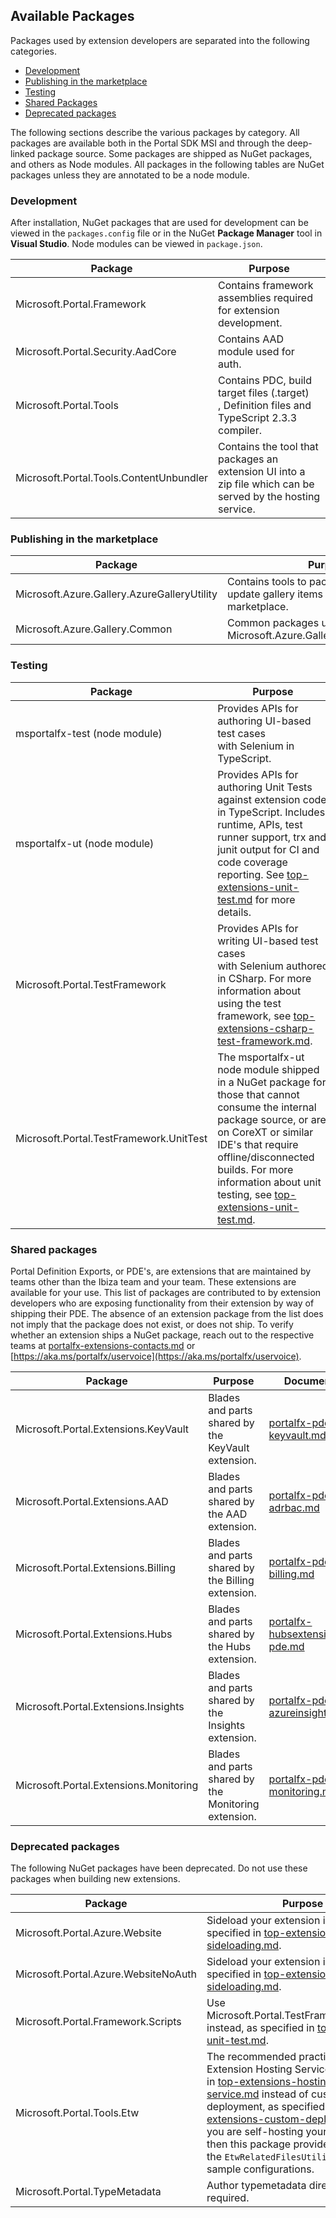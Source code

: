 
<a name="available-packages"></a>
## Available Packages

Packages used by extension developers are separated into the following categories.

* [Development](#development)
* [Publishing in the marketplace](#publishing-in-the-marketplace)
* [Testing](#testing)
* [Shared Packages](#shared-packages)
* [Deprecated packages](#deprecated-packages)

The following sections describe the various packages by category. All packages are available both in the Portal SDK MSI and through the deep-linked package source. Some packages are shipped as NuGet packages, and others as Node modules.  All packages in the following tables are NuGet packages unless they are annotated to be a node module.

<a name="available-packages-development"></a>
### Development

After installation, NuGet packages that are used for development can be viewed in the `packages.config` file or in the NuGet **Package Manager** tool in **Visual Studio**.  Node modules can be viewed  in `package.json`.

| Package | Purpose |
| ------- | ------- |
| Microsoft.Portal.Framework | 	Contains framework assemblies required for extension development. | 
| Microsoft.Portal.Security.AadCore	| Contains AAD module used for auth. | 
| Microsoft.Portal.Tools | 	Contains PDC, build target files (.target) , Definition files and TypeScript 2.3.3 compiler. | 
| Microsoft.Portal.Tools.ContentUnbundler | Contains the tool that packages an extension UI into a zip file which can be served by the hosting service. | 

<a name="available-packages-publishing-in-the-marketplace"></a>
### Publishing in the marketplace

| Package | Purpose |
| ------- | ------- |
| Microsoft.Azure.Gallery.AzureGalleryUtility	| Contains tools to package, upload and update gallery items in the Azure Portal marketplace.| 
| Microsoft.Azure.Gallery.Common | 	Common packages used by Microsoft.Azure.Gallery.AzureGalleryUtility| 

<a name="available-packages-testing"></a>
### Testing

| Package | Purpose |
| ------- | ------- |
| msportalfx-test (node module) | Provides APIs for authoring UI-based test cases with Selenium in TypeScript. | 
| msportalfx-ut (node module)	| Provides APIs for authoring Unit Tests against extension code in TypeScript. Includes runtime, APIs, test runner support, trx and junit output for CI and code coverage reporting. See [top-extensions-unit-test.md](top-extensions-unit-test.md) for more details. | 
| Microsoft.Portal.TestFramework | 	Provides APIs for writing UI-based test cases with Selenium authored in CSharp. For more information about using the test framework, see [top-extensions-csharp-test-framework.md](top-extensions-csharp-test-framework.md). | 
| Microsoft.Portal.TestFramework.UnitTest | The msportalfx-ut node module shipped in a NuGet package for those that cannot consume the internal package source, or are on CoreXT or similar IDE's that require offline/disconnected builds. 	For more information about unit testing, see [top-extensions-unit-test.md](top-extensions-unit-test.md). |

<a name="available-packages-shared-packages"></a>
### Shared packages

Portal Definition Exports, or PDE's, are extensions that are maintained by teams other than the Ibiza team and your team. These extensions are available for your use. This list of packages are contributed to by extension developers who are exposing functionality from their extension by way of shipping their PDE. The absence of an extension package from the list does not imply that the package does not exist, or does not ship. To verify whether an extension ships a NuGet package, reach out to the respective teams at [portalfx-extensions-contacts.md](portalfx-extensions-contacts.md) or [https://aka.ms/portalfx/uservoice](https://aka.ms/portalfx/uservoice).

| Package | Purpose | Document |
| ------- | ------- | -------- |
| Microsoft.Portal.Extensions.KeyVault | Blades and parts shared by the KeyVault extension. | [portalfx-pde-keyvault.md](portalfx-pde-keyvault.md) | 
| Microsoft.Portal.Extensions.AAD | Blades and parts shared by the AAD extension. | [portalfx-pde-adrbac.md](portalfx-pde-adrbac.md) | 
| Microsoft.Portal.Extensions.Billing | Blades and parts shared by the Billing extension. | [portalfx-pde-billing.md](portalfx-pde-billing.md) | 
| Microsoft.Portal.Extensions.Hubs | Blades and parts shared by the Hubs extension. | [portalfx-hubsextension-pde.md](portalfx-hubsextension-pde.md) | 
| Microsoft.Portal.Extensions.Insights | Blades and parts shared by the Insights extension. | [portalfx-pde-azureinsights.md](portalfx-pde-azureinsights.md) | 
| Microsoft.Portal.Extensions.Monitoring | Blades and parts shared by the Monitoring extension. | [portalfx-pde-monitoring.md](portalfx-pde-monitoring.md) | 

<a name="available-packages-deprecated-packages"></a>
### Deprecated packages

The following NuGet packages have been deprecated. Do not use these packages when building new extensions. 

| Package | Purpose |
| ------- | ------- |
| Microsoft.Portal.Azure.Website | Sideload your extension instead, as specified in [top-extensions-sideloading.md](top-extensions-sideloading.md). |
| Microsoft.Portal.Azure.WebsiteNoAuth | Sideload your extension instead, as specified in [top-extensions-sideloading.md](top-extensions-sideloading.md). |
| Microsoft.Portal.Framework.Scripts | Use Microsoft.Portal.TestFramework.UnitTest instead, as specified in [top-extensions-unit-test.md](top-extensions-unit-test.md). |
| Microsoft.Portal.Tools.Etw | The recommended practice is to use the Extension Hosting Service as specified in [top-extensions-hosting-service.md](top-extensions-hosting-service.md) instead of custom deployment, as specified in [top-extensions-custom-deployment.md](top-extensions-custom-deployment.md). If you are self-hosting your extension, then this package provides the `EtwRelatedFilesUtility.exe` tool and sample configurations.  | 
| Microsoft.Portal.TypeMetadata | Author typemetadata directly when required. |
